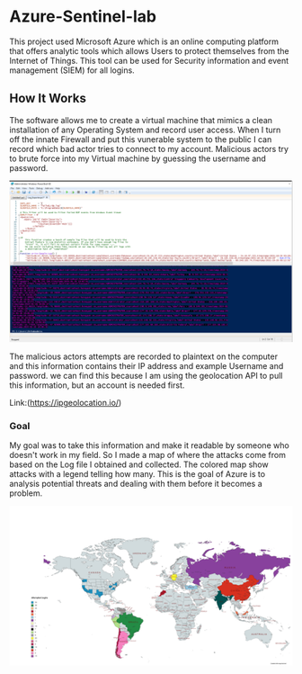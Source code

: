 # Azure-Sentinel-lab

This project used Microsoft Azure which is an online computing platform that offers analytic tools which allows Users to protect themselves from the Internet of Things. This tool can be used for Security information and event management (SIEM) for all logins. 

## How It Works

The software allows me to create a virtual machine that mimics a clean installation of any Operating System and record user access. When I turn off the innate Firewall and put this vunerable system to the public I can record which bad actor tries to connect to my account. Malicious actors try to brute force into my Virtual machine by guessing the username and password. 

 ![Windows](https://github.com/ShihabIslam789/Azure-Sentinel-lab/blob/main/PIctures/Terminal%20picture.png)

 The malicious actors attempts are recorded to plaintext on the computer and this information contains their IP address and example Username and password. we can find this because I am using the geolocation API to pull this information, but an account is needed first.

 Link:(https://ipgeolocation.io/)

 ### Goal

 My goal was to take this information and make it readable by someone who doesn't work in my field. So I made a map of where the attacks come from based on the Log file I obtained and collected.
 The colored map show attacks with a legend telling how many. This is the goal of Azure is to analysis potential threats and dealing with them before it becomes  a problem.

 ![Windows2](https://github.com/ShihabIslam789/Azure-Sentinel-lab/blob/main/PIctures/Attempted_Logins.png)
